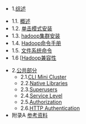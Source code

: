 * 1.[综述](01.0.md)
 - 1.1. [概述](01.1.md)
 - 1.2. [单击模式安装](01.2.md)
 - 1.3. [hadoop集群安装](01.3.md)
 - 1.4. [Hadoop命令手册](01.4.md)
 - 1.5. [文件系统命令](01.5.md)
 - 1.6 [[Hadoop兼容性](01.6.md)
* 2.[公共部分](02.0.md)
	- 2.1.[CLI Mini Cluster](02.1.md)
	- 2.2.[Native Libraries](02.2.md)
	- 2.3.[Superusers](02.3.md)
	- 2.4.[Service Level](02.4.md)
	- 2.5.[Authorization](02.5.md)
	- 2.6.[HTTP Authentication](02.6.md)
* 附录A [参考资料](ref.md)
